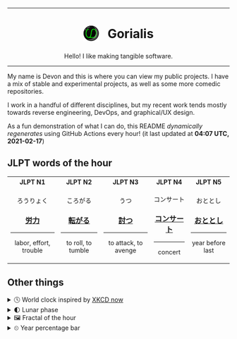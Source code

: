 ***

<h1 align="center">
<sub>
    <img src="readme/resources/avatar.png" height="36">
</sub>
&nbsp;
Gorialis
</h1>
<p align="center">
Hello! I like making tangible software.
</p>

***

My name is Devon and this is where you can view my public projects. I have a mix of stable and experimental projects, as well as some more comedic repositories.

I work in a handful of different disciplines, but my recent work tends mostly towards reverse engineering, DevOps, and graphical/UX design.

As a fun demonstration of what I can do, this README *dynamically regenerates* using GitHub Actions every hour! (it last updated at **04:07 UTC, 2021-02-17**)

<h2>JLPT words of the hour</h2>
<table>
    <tr>
        <th>JLPT N1</th>
        <th>JLPT N2</th>
        <th>JLPT N3</th>
        <th>JLPT N4</th>
        <th>JLPT N5</th>
    </tr>
    <tr>
        <td>
            <p align="center">ろうりょく</p>
            <h3 align="center"><b><a href="https://jisho.org/search/%E5%8A%B4%E5%8A%9B">労力</a></b></h3>
            <hr>
            <p align="center">labor,<wbr> effort,<wbr> trouble</p>
        </td>
        <td>
            <p align="center">ころがる</p>
            <h3 align="center"><b><a href="https://jisho.org/search/%E8%BB%A2%E3%81%8C%E3%82%8B">転がる</a></b></h3>
            <hr>
            <p align="center">to roll,<wbr> to tumble</p>
        </td>
        <td>
            <p align="center">うつ</p>
            <h3 align="center"><b><a href="https://jisho.org/search/%E8%A8%8E%E3%81%A4">討つ</a></b></h3>
            <hr>
            <p align="center">to attack,<wbr> to avenge</p>
        </td>
        <td>
            <p align="center">コンサート</p>
            <h3 align="center"><b><a href="https://jisho.org/search/%E3%82%B3%E3%83%B3%E3%82%B5%E3%83%BC%E3%83%88">コンサート</a></b></h3>
            <hr>
            <p align="center">concert</p>
        </td>
        <td>
            <p align="center">おととし</p>
            <h3 align="center"><b><a href="https://jisho.org/search/%E3%81%8A%E3%81%A8%E3%81%A8%E3%81%97">おととし</a></b></h3>
            <hr>
            <p align="center">year before last</p>
        </td>
    </tr>
</table>

<h2>Other things</h2>
<details>
<summary>🕓  World clock inspired by <a href="https://xkcd.com/now">XKCD now</a></summary>

> <img src="generated/now.png" width="512">

</details>
<details>
<summary>🌓 Lunar phase</summary>

The moon is approximately 20.44% through its phase (First Quarter).

</details>
<details>
<summary>&#x1f5bc; Fractal of the hour</summary>

> <img src="generated/fractal.png" width="512">

</details>
<details>
<summary>&#x23f2; Year percentage bar</summary>
<pre><code>2021 [██▁▁▁▁▁▁▁▁▁▁▁▁▁▁▁▁▁▁] 12.92%</code></pre>
</details>
